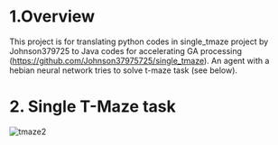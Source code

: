 # 1.Overview

This project is for translating python codes in single_tmaze project by Johnson379725 to Java codes for accelerating GA processing (https://github.com/Johnson37975725/single_tmaze). An agent with a hebian neural network tries to solve t-maze task (see below).

# 2. Single T-Maze task
![tmaze2](https://user-images.githubusercontent.com/13718037/54267241-2272a500-4536-11e9-885f-2cd1ffa4e790.png)
